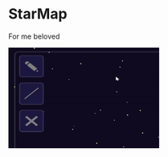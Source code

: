 # StarMap
For me beloved


<img src="Public/ConstellationDrawing.gif" alt="Constellation Drawing" width="300" height="200">

